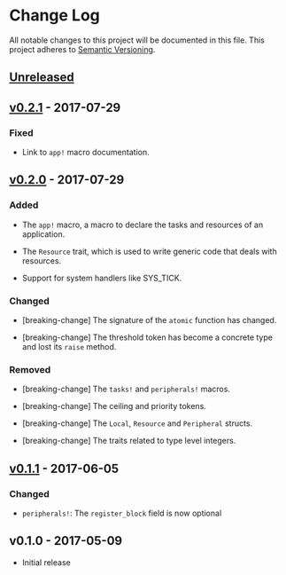 # Change Log

All notable changes to this project will be documented in this file.
This project adheres to [Semantic Versioning](http://semver.org/).

## [Unreleased]

## [v0.2.1] - 2017-07-29

### Fixed

- Link to `app!` macro documentation.

## [v0.2.0] - 2017-07-29

### Added

- The `app!` macro, a macro to declare the tasks and resources of an
  application.

- The `Resource` trait, which is used to write generic code that deals with
  resources.

- Support for system handlers like SYS_TICK.

### Changed

- [breaking-change] The signature of the `atomic` function has changed.

- [breaking-change] The threshold token has become a concrete type and lost its
  `raise` method.

### Removed

- [breaking-change] The `tasks!` and `peripherals!` macros.

- [breaking-change] The ceiling and priority tokens.

- [breaking-change] The `Local`, `Resource` and `Peripheral` structs.

- [breaking-change] The traits related to type level integers.

## [v0.1.1] - 2017-06-05

### Changed

- `peripherals!`: The `register_block` field is now optional

## v0.1.0 - 2017-05-09

- Initial release

[Unreleased]: https://github.com/japaric/cortex-m-rtfm/compare/v0.2.1...HEAD
[v0.2.1]: https://github.com/japaric/cortex-m-rtfm/compare/v0.2.0...v0.2.1
[v0.2.0]: https://github.com/japaric/cortex-m-rtfm/compare/v0.1.1...v0.2.0
[v0.1.1]: https://github.com/japaric/cortex-m-rtfm/compare/v0.1.0...v0.1.1
